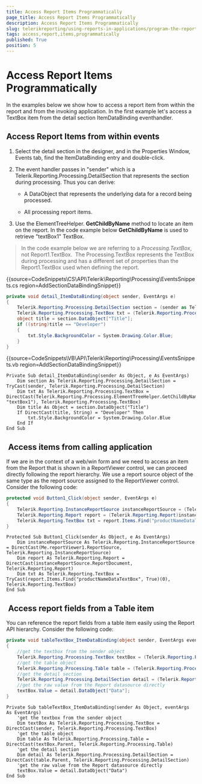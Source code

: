 ```yaml
---
title: Access Report Items Programmatically
page_title: Access Report Items Programmatically 
description: Access Report Items Programmatically
slug: telerikreporting/using-reports-in-applications/program-the-report-definition/access-report-items-programmatically
tags: access,report,items,programmatically
published: True
position: 5
---
```


# Access Report Items Programmatically



In the examples below we show how to access a report item from within the report and from the invoking application.         In the first example let's access a TextBox item from the detail section ItemDataBinding eventhandler.

## Access Report Items from within events

1. Select the detail section in the designer, and in the Properties Window, Events tab, find the ItemDataBinding entry and double-click.

1. The event handler passes in "sender" which is a Telerik.Reporting.Processing.DetailSection that              represents the section during processing. Thus you can derive:

   + A DataObject that represents the underlying data for a record being processed.

   + All processing report items.

1. Use the ElementTreeHelper. __GetChildByName__ method to locate an item on the 
            report. In the code example below __GetChildByName__ is used to retrieve "textBox1" TextBox.

> In the code example below we are referring to a *Processing.TextBox*, not Report1.TextBox.  The Processing.TextBox represents the TextBox during processing and has a different set of properties than the Report1.TextBox used when defining the report.


{{source=CodeSnippets\CS\API\Telerik\Reporting\Processing\EventsSnippets.cs region=AddSectionDataBindingSnippet}}
````C#
private void detail_ItemDataBinding(object sender, EventArgs e)
{
    Telerik.Reporting.Processing.DetailSection section = (sender as Telerik.Reporting.Processing.DetailSection);
    Telerik.Reporting.Processing.TextBox txt = (Telerik.Reporting.Processing.TextBox)Telerik.Reporting.Processing.ElementTreeHelper.GetChildByName(section, "textBox1");
    object title = section.DataObject["Title"];
    if ((string)title == "Developer")
    {
        txt.Style.BackgroundColor = System.Drawing.Color.Blue;
    }
}
````
{{source=CodeSnippets\VB\API\Telerik\Reporting\Processing\EventsSnippets.vb region=AddSectionDataBindingSnippet}}
````VB
Private Sub detail_ItemDataBinding(sender As Object, e As EventArgs)
    Dim section As Telerik.Reporting.Processing.DetailSection = TryCast(sender, Telerik.Reporting.Processing.DetailSection)
    Dim txt As Telerik.Reporting.Processing.TextBox = DirectCast(Telerik.Reporting.Processing.ElementTreeHelper.GetChildByName(section, "textBox1"), Telerik.Reporting.Processing.TextBox)
    Dim title As Object = section.DataObject("Title")
    If DirectCast(title, String) = "Developer" Then
        txt.Style.BackgroundColor = System.Drawing.Color.Blue
    End If
End Sub
````

##  Access items from calling application

If we are in the context of a web/win form and we need to access an item from the Report that is shown in a ReportViewer control, we can proceed directly following the report hierarchy. We use a report source object of the same type as the report source assigned to the ReportViewer control. Consider the following code:

    
````C#
protected void Button1_Click(object sender, EventArgs e)
{
    Telerik.Reporting.InstanceReportSource instanceReportSource = (Telerik.Reporting.InstanceReportSource)this.reportViewer1.ReportSource;
    Telerik.Reporting.Report report = (Telerik.Reporting.Report)instanceReportSource.ReportDocument;
    Telerik.Reporting.TextBox txt = report.Items.Find("productNameDataTextBox", true)[0] as Telerik.Reporting.TextBox;
}
````
````VB.NET
Protected Sub Button1_Click(sender As Object, e As EventArgs)
    Dim instanceReportSource As Telerik.Reporting.InstanceReportSource = DirectCast(Me.reportViewer1.ReportSource, Telerik.Reporting.InstanceReportSource)
    Dim report As Telerik.Reporting.Report = DirectCast(instanceReportSource.ReportDocument, Telerik.Reporting.Report)
    Dim txt As Telerik.Reporting.TextBox = TryCast(report.Items.Find("productNameDataTextBox", True)(0), Telerik.Reporting.TextBox)
End Sub
````

##  Access report fields from a Table item

You can reference the report fields from a table item easily using the Report API hierarchy. Consider the following code:

    
````C#
private void tableTextBox_ItemDataBinding(object sender, EventArgs eventArgs)
{
    //get the textbox from the sender object
    Telerik.Reporting.Processing.TextBox textBox = (Telerik.Reporting.Processing.TextBox)sender;
    //get the table object
    Telerik.Reporting.Processing.Table table = (Telerik.Reporting.Processing.Table)textBox.Parent;
    //get the detail section
    Telerik.Reporting.Processing.DetailSection detail = (Telerik.Reporting.Processing.DetailSection)table.Parent;
    //get the raw value from the Report datasource directly
    textBox.Value = detail.DataObject["Data"];
}
````
````VB.NET
Private Sub tableTextBox_ItemDataBinding(sender As Object, eventArgs As EventArgs)
    'get the textbox from the sender object
    Dim textBox As Telerik.Reporting.Processing.TextBox = DirectCast(sender, Telerik.Reporting.Processing.TextBox)
    'get the table object
    Dim table As Telerik.Reporting.Processing.Table = DirectCast(textBox.Parent, Telerik.Reporting.Processing.Table)
    'get the detail section
    Dim detail As Telerik.Reporting.Processing.DetailSection = DirectCast(table.Parent, Telerik.Reporting.Processing.DetailSection)
    'get the raw value from the Report datasource directly
    textBox.Value = detail.DataObject("Data")
End Sub
````

